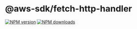 # @aws-sdk/fetch-http-handler

[![NPM version](https://img.shields.io/npm/v/@aws-sdk/fetch-http-handler/rc.svg)](https://www.npmjs.com/package/@aws-sdk/fetch-http-handler)
[![NPM downloads](https://img.shields.io/npm/dm/@aws-sdk/fetch-http-handler.svg)](https://www.npmjs.com/package/@aws-sdk/fetch-http-handler)
